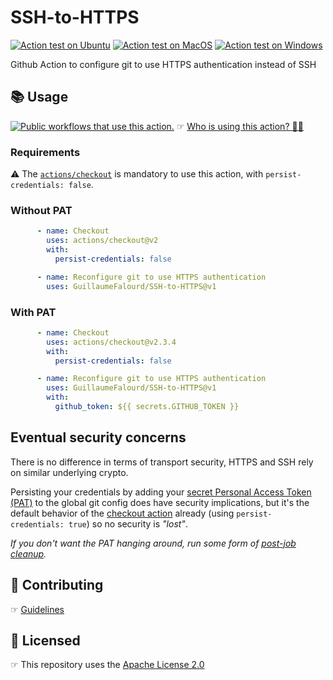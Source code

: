 # SSH-to-HTTPS

[![Action test on Ubuntu](https://github.com/GuillaumeFalourd/SSH-to-HTTPS/actions/workflows/ubuntu-test-action.yml/badge.svg)](https://github.com/GuillaumeFalourd/SSH-to-HTTPS/actions/workflows/ubuntu-test-action.yml) [![Action test on MacOS](https://github.com/GuillaumeFalourd/SSH-to-HTTPS/actions/workflows/macos-test-action.yml/badge.svg)](https://github.com/GuillaumeFalourd/SSH-to-HTTPS/actions/workflows/macos-test-action.yml) [![Action test on Windows](https://github.com/GuillaumeFalourd/SSH-to-HTTPS/actions/workflows/windows-test-action.yml/badge.svg)](https://github.com/GuillaumeFalourd/SSH-to-HTTPS/actions/workflows/windows-test-action.yml)

Github Action to configure git to use HTTPS authentication instead of SSH

## 📚 Usage

[![Public workflows that use this action.](https://img.shields.io/endpoint?url=https%3A%2F%2Fapi-endbug.vercel.app%2Fapi%2Fgithub-actions%2Fused-by%3Faction%3DGuillaumeFalourd%SSH-to-HTTPS%26badge%3Dtrue)](https://github.com/search?o=desc&q=GuillaumeFalourd+SSH-to-HTTPS+path%3A.github%2Fworkflows+language%3AYAML&s=&type=Code) ☞ [Who is using this action? 🧑‍💻](https://github.com/search?q=GuillaumeFalourd+SSH-to-HTTPS+path%3A.github%2Fworkflows+language%3AYAML&type=code)

### Requirements

⚠️    The [`actions/checkout`](https://github.com/marketplace/actions/checkout) is mandatory to use this action, with `persist-credentials: false`.

### Without PAT

```yaml
      - name: Checkout
        uses: actions/checkout@v2
        with:
          persist-credentials: false

      - name: Reconfigure git to use HTTPS authentication
        uses: GuillaumeFalourd/SSH-to-HTTPS@v1
```

### With PAT

```yaml
      - name: Checkout
        uses: actions/checkout@v2.3.4
        with:
          persist-credentials: false

      - name: Reconfigure git to use HTTPS authentication
        uses: GuillaumeFalourd/SSH-to-HTTPS@v1
        with:
          github_token: ${{ secrets.GITHUB_TOKEN }}
```

## Eventual security concerns

There is no difference in terms of transport security, HTTPS and SSH rely on similar underlying crypto.

Persisting your credentials by adding your [secret Personal Access Token (PAT)](https://docs.github.com/en/authentication/keeping-your-account-and-data-secure/creating-a-personal-access-token) to the global git config does have security implications, but it's the default behavior of the [checkout action](https://github.com/actions/checkout) already (using `persist-credentials: true`) so no security is _"lost"_.

_If you don't want the PAT hanging around, run some form of [post-job cleanup](https://github.com/actions/checkout/blob/25a956c84d5dd820d28caab9f86b8d183aeeff3d/src/main.ts#L31)._

## 🤝 Contributing

☞ [Guidelines](https://github.com/GuillaumeFalourd/test-cli-commands-action/blob/main/CONTRIBUTING.md)

## 🏅 Licensed

☞ This repository uses the [Apache License 2.0](https://github.com/GuillaumeFalourd/test-cli-command-action/blob/main/LICENSE)
